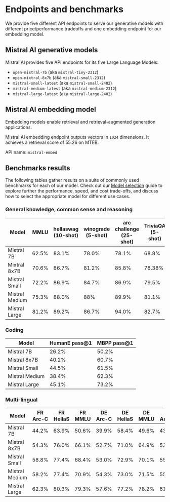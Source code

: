 # Endpoints and benchmarks

We provide five different API endpoints to serve our generative models with different price/performance tradeoffs and one embedding endpoint for our embedding model. 

## Mistral AI generative models

Mistral AI provides five API endpoints for its five Large Language Models:
- `open-mistral-7b` (aka `mistral-tiny-2312`)
- `open-mixtral-8x7b` (aka `mistral-small-2312`)
- `mistral-small-latest` (aka `mistral-small-2402`)
- `mistral-medium-latest` (aka `mistral-medium-2312`)
- `mistral-large-latest` (aka `mistral-large-2402`)

## Mistral AI embedding model
Embedding models enable retrieval and retrieval-augmented generation applications.

Mistral AI embedding endpoint outputs vectors in `1024` dimensions. It achieves a retrieval score of 55.26 on MTEB.

API name: `mistral-embed`

## Benchmarks results
The following tables gather results on a suite of  commonly used benchmarks for each of our model. Check out our [Model selection](../guides/06-model-selection) guide to explore further the performance, speed, and cost trade-offs, and discuss how to select the appropriate model for different use cases.

### General knowledge, common sense and reasoning

| Model | MMLU | hellaswag (10-shot) | winograde (5-shot) | arc challenge (25-shot) | TriviaQA (5-shot) | TruthfulQA |
| --- | ---- | ---|---|---|---|---|
| Mistral 7B | 62.5% | 83.1% | 78.0% | 78.1% | 68.8% | 42.35% |
| Mixtral 8x7B | 70.6% | 86.7% | 81.2% | 85.8% | 78.38% | 47.5% |
| Mistral Small | 72.2% | 86.9% | 84.7% | 86.9% | 79.5% | 51.7% |
| Mistral Medium | 75.3% | 88.0% | 88% | 89.9% | 81.1% | 47% |
| Mistral Large | 81.2% | 89.2% | 86.7% | 94.0% | 82.7% | 50.6% |


### Coding

| Model | HumanE pass@1 | MBPP pass@1 |
| --- | ---- | ---|
| Mistral 7B | 26.2% | 50.2% |
| Mistral 8x7B | 40.2% | 60.7% |
| Mistral Small | 44.5% | 61.5% |
| Mistral Medium | 38.4% | 62.3% | 
| Mistral Large | 45.1% | 73.2% |


### Multi-lingual

| Model | FR Arc-C | FR HellaS | FR MMLU | DE Arc-C | DE HellaS | DE MMLU | ES Arc-C | ES HellaS | ES MMLU | IT Arc-C | IT HellaS | IT MMLU | 
| --- | ---- | --- | --- | ---- | --- | --- | ---- | --- | --- | ---- | --- | --- |
| Mistral 7B | 44.2% | 63.9% | 50.6% | 39.9% | 58.4% | 49.6% | 43.9% | 64.8% | 51.4% | 41.2% | 60.8% | 51.3% | 
| Mistral 8x7B | 54.3% | 76.0% | 66.1% | 52.7% | 71.0% | 64.9% | 53.7% | 76.3% | 67.5% | 51.1% | 72.9% | 65.9% |
| Mistral Small | 58.8% | 77.4% | 68.4% | 53.0% | 72.9% | 70.1% | 55.9% | 78.2% | 69.7% | 53.7% | 75.1% | 69.5% | 
| Mistral Medium | 58.2% | 77.4% | 70.9% | 54.3% | 73.0% | 71.5% | 55.4% | 77.6% | 72.5% | 52.8% | 75.1% | 70.9% | 
| Mistral Large | 62.3% | 80.3% | 79.3% | 57.6% | 77.2% | 78.2% | 61.7% | 81.9% | 79.7% | 60.3% | 77.8% | 78.9% | 

